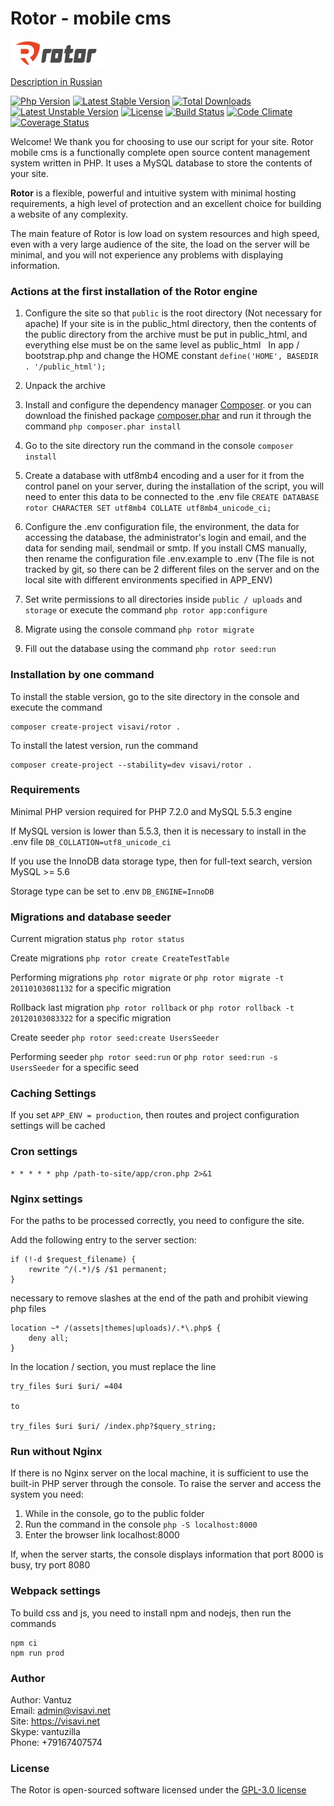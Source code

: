 Rotor - mobile cms
=========

![](/public/assets/img/images/logo.png)  

[Description in Russian](https://github.com/visavi/rotor/blob/master/readme_ru.md)

[![Php Version](https://img.shields.io/packagist/php-v/visavi/rotor)](https://php.net)
[![Latest Stable Version](https://poser.pugx.org/visavi/rotor/v/stable)](https://packagist.org/packages/visavi/rotor)
[![Total Downloads](https://poser.pugx.org/visavi/rotor/downloads)](https://packagist.org/packages/visavi/rotor)
[![Latest Unstable Version](https://poser.pugx.org/visavi/rotor/v/unstable)](https://packagist.org/packages/visavi/rotor)
[![License](https://poser.pugx.org/visavi/rotor/license)](https://packagist.org/packages/visavi/rotor)
[![Build Status](https://travis-ci.org/visavi/rotor.svg)](https://travis-ci.org/visavi/rotor)
[![Code Climate](https://codeclimate.com/github/visavi/rotor/badges/gpa.svg)](https://codeclimate.com/github/visavi/rotor)
[![Coverage Status](https://coveralls.io/repos/github/visavi/rotor/badge.svg?branch=master)](https://coveralls.io/github/visavi/rotor?branch=master)

Welcome!
We thank you for choosing to use our script for your site. Rotor mobile cms is a functionally complete open source content management system written in PHP. It uses a MySQL database to store the contents of your site.

**Rotor** is a flexible, powerful and intuitive system with minimal hosting requirements, a high level of protection and an excellent choice for building a website of any complexity.

The main feature of Rotor is low load on system resources and high speed, even with a very large audience of the site, the load on the server will be minimal, and you will not experience any problems with displaying information.

### Actions at the first installation of the Rotor engine

1. Configure the site so that `public` is the root directory (Not necessary for apache)
   If your site is in the public_html directory, then the contents of the public directory from the archive must be put in public_html, and everything else must be on the same level as public_html
     In app / bootstrap.php and change the HOME constant
 `define('HOME', BASEDIR . '/public_html');`

2. Unpack the archive

3. Install and configure the dependency manager [Composer](https://getcomposer.org).
   or you can download the finished package
    [composer.phar](https://getcomposer.org/composer.phar)
    and run it through the command
   `php composer.phar install`

4. Go to the site directory run the command in the console `composer install`

5. Create a database with utf8mb4 encoding and a user for it from the control panel on your server, during the installation of the script, you will need to enter this data to be connected to the .env file
`CREATE DATABASE rotor CHARACTER SET utf8mb4 COLLATE utf8mb4_unicode_ci;`  

6. Configure the .env configuration file, the environment, the data for accessing the database, the administrator's login and email, and the data for sending mail, sendmail or smtp. If you install CMS manually, then rename the configuration file .env.example to .env (The file is not tracked by git, so there can be 2 different files on the server and on the local site with different environments specified in APP_ENV)

7. Set write permissions to all directories inside `public / uploads` and` storage` or execute the command `php rotor app:configure`

8. Migrate using the console command `php rotor migrate`

9. Fill out the database using the command `php rotor seed:run`

### Installation by one command
To install the stable version, go to the site directory in the console and execute the command
```
composer create-project visavi/rotor .
```

To install the latest version, run the command
```
composer create-project --stability=dev visavi/rotor .
```

### Requirements

Minimal PHP version required for PHP 7.2.0 and MySQL 5.5.3 engine

If MySQL version is lower than 5.5.3, then it is necessary to install in the .env file
`DB_COLLATION=utf8_unicode_ci`

If you use the InnoDB data storage type, then for full-text search, version MySQL >= 5.6

Storage type can be set to .env
`DB_ENGINE=InnoDB`

### Migrations and database seeder

Current migration status `php rotor status`

Create migrations `php rotor create CreateTestTable`

Performing migrations `php rotor migrate` or `php rotor migrate -t 20110103081132` for a specific migration

Rollback last migration `php rotor rollback` or `php rotor rollback -t 20120103083322` for a specific migration

Create seeder `php rotor seed:create UsersSeeder`

Performing seeder `php rotor seed:run` or `php rotor seed:run -s UsersSeeder` for a specific seed

### Caching Settings

If you set `APP_ENV = production`, then routes and project configuration settings will be cached

### Cron settings

```
* * * * * php /path-to-site/app/cron.php 2>&1
```

### Nginx settings

For the paths to be processed correctly, you need to configure the site.

Add the following entry to the server section:

```
if (!-d $request_filename) {
    rewrite ^/(.*)/$ /$1 permanent;
}

```
necessary to remove slashes at the end of the path and prohibit viewing php files

```
location ~* /(assets|themes|uploads)/.*\.php$ {
    deny all;
}
```
In the location / section, you must replace the line

```
try_files $uri $uri/ =404

to

try_files $uri $uri/ /index.php?$query_string;
```

### Run without Nginx

If there is no Nginx server on the local machine, it is sufficient to use the built-in PHP server through the console. To raise the server and access the system you need:

1. While in the console, go to the public folder
2. Run the command in the console `php -S localhost:8000`
3. Enter the browser link localhost:8000

If, when the server starts, the console displays information that port 8000 is busy, try port 8080

### Webpack settings

To build css and js, you need to install npm and nodejs, then run the commands
```
npm ci
npm run prod
```

### Author
Author: Vantuz  
Email: admin@visavi.net  
Site: https://visavi.net  
Skype: vantuzilla  
Phone: +79167407574  

### License

The Rotor is open-sourced software licensed under the [GPL-3.0 license](http://opensource.org/licenses/GPL-3.0)
